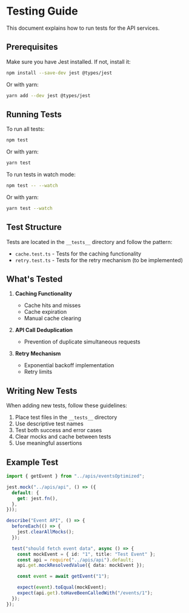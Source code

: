 # Testing Guide

This document explains how to run tests for the API services.

## Prerequisites

Make sure you have Jest installed. If not, install it:

```bash
npm install --save-dev jest @types/jest
```

Or with yarn:

```bash
yarn add --dev jest @types/jest
```

## Running Tests

To run all tests:

```bash
npm test
```

Or with yarn:

```bash
yarn test
```

To run tests in watch mode:

```bash
npm test -- --watch
```

Or with yarn:

```bash
yarn test --watch
```

## Test Structure

Tests are located in the `__tests__` directory and follow the pattern:

- `cache.test.ts` - Tests for the caching functionality
- `retry.test.ts` - Tests for the retry mechanism (to be implemented)

## What's Tested

1. **Caching Functionality**

   - Cache hits and misses
   - Cache expiration
   - Manual cache clearing

2. **API Call Deduplication**

   - Prevention of duplicate simultaneous requests

3. **Retry Mechanism**
   - Exponential backoff implementation
   - Retry limits

## Writing New Tests

When adding new tests, follow these guidelines:

1. Place test files in the `__tests__` directory
2. Use descriptive test names
3. Test both success and error cases
4. Clear mocks and cache between tests
5. Use meaningful assertions

## Example Test

```typescript
import { getEvent } from "../apis/eventsOptimized";

jest.mock("../apis/api", () => ({
  default: {
    get: jest.fn(),
  },
}));

describe("Event API", () => {
  beforeEach(() => {
    jest.clearAllMocks();
  });

  test("should fetch event data", async () => {
    const mockEvent = { id: "1", title: "Test Event" };
    const api = require("../apis/api").default;
    api.get.mockResolvedValue({ data: mockEvent });

    const event = await getEvent("1");

    expect(event).toEqual(mockEvent);
    expect(api.get).toHaveBeenCalledWith("/events/1");
  });
});
```

